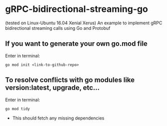 # gRPC-bidirectional-streaming-go 
(tested on Linux-Ubuntu 16.04 Xenial Xerus)
An example to implement gRPC bidirectional streaming calls using Go and Protobuf

## If you want to generate your own go.mod file

Enter in terminal:

```terminal
go mod init <link-to-github-repo>
```

## To resolve conflicts with go modules like version:latest, upgrade, etc...

Enter in terminal:

```terminal
go mod tidy
```

* This should fetch any missing dependencies

